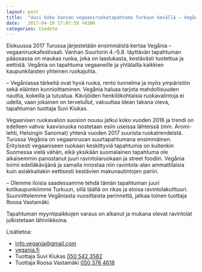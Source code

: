 ```yaml
---
layout: post
title:  "Uusi koko kansan vegaaniruokatapahtuma Turkuun kesällä – Vegånia tarjoaa maukasta ruokaa ympäristöä kunnioittaen"
date:   2017-04-10 17:07:59 +0200
categories: tiedote
---
```

Elokuussa 2017 Turussa järjestetään ensimmäistä kertaa Vegånia –
vegaaniruokafestivaali. Vanhan Suurtorin 4.–5.8. täyttävän tapahtuman
pääosassa on maukas ruoka, joka on laadukasta, kestävästi tuotettua ja
eettistä. Vegånia on tapahtuma vegaaneille ja yhtälailla kaikkien
kaupunkilaisten yhteinen ruokajuhla.

– Vegåniassa tärkeitä ovat hyvä ruoka, rento tunnelma ja myös ympäristön
sekä eläinten kunnioittaminen. Vegånia haluaa tarjota mahdollisuuden
nauttia, kokeilla ja tutustua. Kävijöiden henkilökohtaisia ruokavalintoja ei
udella, vaan jokainen on tervetullut, vakuuttaa idean takana oleva,
tapahtuman tuottaja Suvi Kiukas.

Vegaanisen ruokavalion suosion nousu jatkui koko vuoden 2016 ja trendi on
edelleen vahva: kasvisruoka nostetaan esiin useissa lähteissä (mm. Aromi-
lehti, Helsingin Sanomat) yhtenä vuoden 2017 suurista ruokatrendeistä.
Turussa Vegånia on vegaaniruoan suurtapahtumana ensimmäinen. Erityisesti
vegaaniseen ruokaan keskittyviä tapahtumia on kuitenkin Suomessa vielä
vähän, eikä yksikään suomalainen tapahtuma ole aikaisemmin panostanut
juuri ravintolaruokaan ja street foodiin. Vegånia toimii edelläkävijänä ja
samalla innostaa niin ravintola-alan ammattilaisia kuin asiakkaitakin
eettisesti kestävien makunautintojen pariin.

– Olemme iloisia saadessamme tehdä tämän tapahtuman juuri
kotikaupunkiimme Turkuun, sillä täällä on rikas ja eloisa ravintolakulttuuri.
Suunnittelemme Vegåniasta vuosittaista perinnettä, jatkaa toinen tuottaja
Roosa Vastamäki.

Tapahtuman myyntipaikkojen varaus on alkanut ja mukana olevat ravintolat
julkistetaan lähiviikkoina.

Lisätietoa:
* <info.vegania@gmail.com>
* [vegania.fi](https://vegania.fi/)
* Tuottaja Suvi Kiukas [050 542 3582](tel:+358505423582)
* Tuottaja Roosa Vastamäki [050 376 4618](tel:+358503764618)
